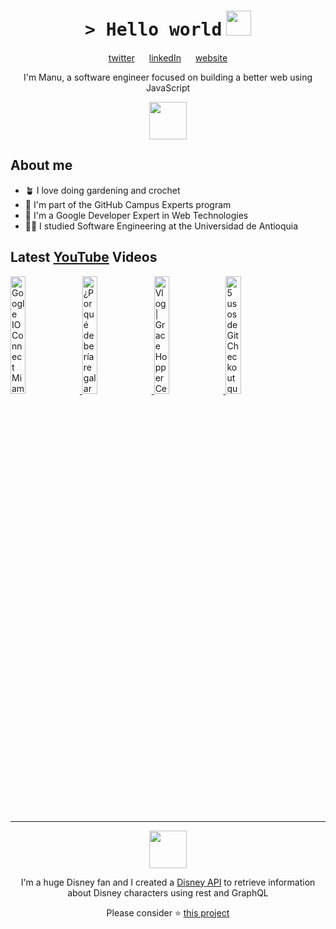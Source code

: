 <h1 align="center">
    <tt>> Hello world</tt>
    <img src="https://media.giphy.com/media/mGcNjsfWAjY5AEZNw6/giphy.gif" width=40 /> 
</h1>

<p align="center">
    <a href="https://twitter.com/ManuCastrillonM">twitter</a>
    <img src="https://media4.giphy.com/media/U6GL20Vz7uX0Wtp46i/giphy.gif" width=15>
    <a href="https://www.linkedin.com/in/manuelacastrillon/">linkedIn</a>
    <img src="https://media4.giphy.com/media/U6GL20Vz7uX0Wtp46i/giphy.gif" width=15>
    <a href="https://www.manuela.dev/">website</a>
</p>

<p align="center">
    I'm Manu, a software engineer focused on building a better web using JavaScript
</p>

<p align="center">
    <img src="https://media1.giphy.com/media/eHjrC6X9zDIMI0alnP/giphy.gif" width=60>
</p>

<h2> About me </h2>
<ul>
    <li>🪴 I love doing gardening and crochet</li>
    <li>🚩 I'm part of the GitHub Campus Experts program</li>
    <li>🌟 I'm a Google Developer Expert in Web Technologies</li>
    <li>👩‍🎓 I studied Software Engineering at the Universidad de Antioquia</li>
</ul>

<h2> Latest <a href="https://youtube.com/manucastrillon?sub_confirmation=1" target="_blank">YouTube</a> Videos </h2>

<a href="https://www.youtube.com/watch?v=WZa09vONHeY" target="_blank">
  <img width="22%" src="https://i.ytimg.com/vi/WZa09vONHeY/mqdefault.jpg" alt="Google IO Connect Miami 2023">
</a>
<a href="https://www.youtube.com/watch?v=jiyWwygLAZo" target="_blank">
  <img width="22%" src="https://i.ytimg.com/vi/jiyWwygLAZo/mqdefault.jpg" alt="¿Por qué debería regalar mi proyecto Open Source? | KubeCon + CloudNativeCon Europe 2023 Vlog">
</a>
<a href="https://www.youtube.com/watch?v=CzMJIRWpOXk" target="_blank">
  <img width="22%" src="https://i.ytimg.com/vi/CzMJIRWpOXk/mqdefault.jpg" alt="Vlog | Grace Hopper Celebration 2023 - ¿Que consejo te darías cuando estabas iniciando en tech?">
</a>
<a href="https://www.youtube.com/watch?v=G4ASAq3vn4k" target="_blank">
  <img width="22%" src="https://i.ytimg.com/vi/G4ASAq3vn4k/mqdefault.jpg" alt="5 usos de Git Checkout que probablemente no conocías">
</a>

<hr>
<p align="center">
    <img src="https://media3.giphy.com/media/Me7PBESMDoWyzSN9M9/giphy.gif" width=60>
</p>

<p align="center">I'm a huge Disney fan and I created a <a href="https://github.com/ManuCastrillonM/disney-api">Disney API</a> to retrieve information about Disney characters using rest and GraphQL</p>

<p align="center">Please consider ⭐️ <a href="https://github.com/ManuCastrillonM/disney-api">this project</a></p>
